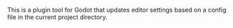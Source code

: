 This is a plugin tool for Godot that updates editor settings based on a config file in the current project directory.